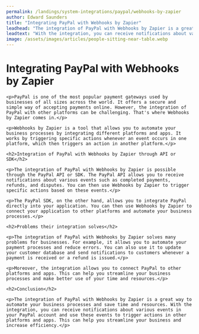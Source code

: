 ```yaml
---
permalink: /landings/system-integrations/paypal/webhooks-by-zapier
author: Edward Saunders
title: "Integrating PayPal with Webhooks by Zapier"
leadhead: "The integration of PayPal with Webhooks by Zapier is a great way to automate your business processes and save time and resources"
leadtext: "With the integration, you can receive notifications about various events in your PayPal account and use these events to trigger actions in other platforms and apps. This can help you streamline your business and increase efficiency."
image: /assets/images/articles/people-sitting-near-table.webp
---
```

<div class="arttext">
	<h1>Integrating PayPal with Webhooks by Zapier</h1>

	<p>PayPal is one of the most popular payment gateways used by businesses of all sizes across the world. It offers a secure and simple way of accepting payments online. However, the integration of PayPal with other platforms can be challenging. That's where Webhooks by Zapier comes in.</p>

	<p>Webhooks by Zapier is a tool that allows you to automate your business processes by integrating different platforms and apps. It works by triggering specific actions whenever an event occurs in one platform, which then triggers an action in another platform.</p>

	<h2>Integration of PayPal with Webhooks by Zapier through API or SDK</h2>

	<p>The integration of PayPal with Webhooks by Zapier is possible through the PayPal API or SDK. The PayPal API allows you to receive notifications about various events such as completed payments, refunds, and disputes. You can then use Webhooks by Zapier to trigger specific actions based on these events.</p>

	<p>The PayPal SDK, on the other hand, allows you to integrate PayPal directly into your application. You can then use Webhooks by Zapier to connect your application to other platforms and automate your business processes.</p>

	<h2>Problems their integration solves</h2>

	<p>The integration of PayPal with Webhooks by Zapier solves many problems for businesses. For example, it allows you to automate your payment processes and reduce errors. You can also use it to update your customer database and send notifications to customers whenever a payment is received or a refund is issued.</p>

	<p>Moreover, the integration allows you to connect PayPal to other platforms and apps. This can help you streamline your business processes and make better use of your time and resources.</p>

	<h2>Conclusion</h2>

	<p>The integration of PayPal with Webhooks by Zapier is a great way to automate your business processes and save time and resources. With the integration, you can receive notifications about various events in your PayPal account and use these events to trigger actions in other platforms and apps. This can help you streamline your business and increase efficiency.</p>

</div>